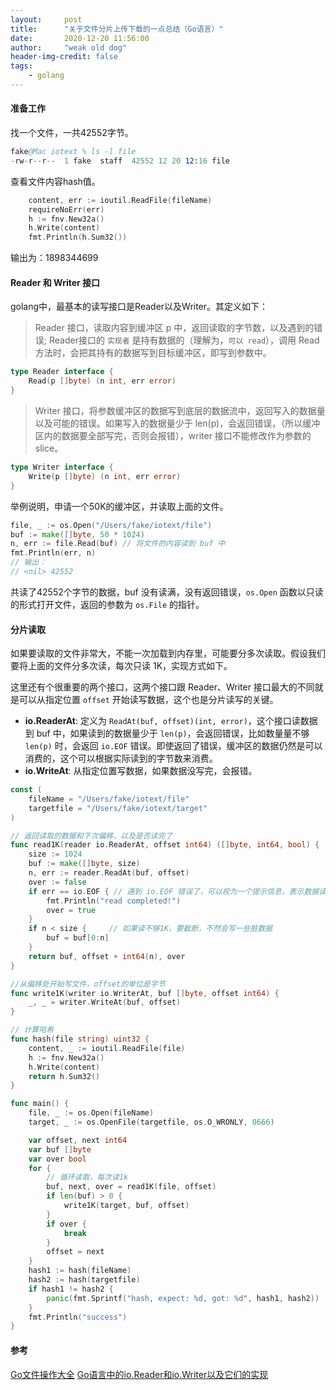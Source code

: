 ```yaml
---
layout:     post
title:      "关于文件分片上传下载的一点总结（Go语言）"
date:       2020-12-20 11:56:00
author:     "weak old dog"
header-img-credit: false
tags:
    - golang
---
```


#### 准备工作
找一个文件，一共42552字节。
```s
fake@Mac iotext % ls -l file  
-rw-r--r--  1 fake  staff  42552 12 20 12:16 file
```
查看文件内容hash值。
```go
	content, err := ioutil.ReadFile(fileName)
	requireNoErr(err)
	h := fnv.New32a()
	h.Write(content)
	fmt.Println(h.Sum32())
```
输出为：1898344699

#### Reader 和 Writer 接口
golang中，最基本的读写接口是Reader以及Writer。其定义如下：

> Reader 接口，读取内容到缓冲区 p 中，返回读取的字节数，以及遇到的错误; Reader接口的 `实现者` 是持有数据的（理解为，`可以 read`），调用 Read 方法时，会把其持有的数据写到目标缓冲区，即写到参数中。

```go
type Reader interface {
	Read(p []byte) (n int, err error)
}
```

> Writer 接口，将参数缓冲区的数据写到底层的数据流中，返回写入的数据量以及可能的错误。如果写入的数据量少于 len(p)，会返回错误，（所以缓冲区内的数据要全部写完，否则会报错），writer 接口不能修改作为参数的 slice。

```go
type Writer interface {
	Write(p []byte) (n int, err error)
}
```

举例说明，申请一个50K的缓冲区，并读取上面的文件。
```go
file, _ := os.Open("/Users/fake/iotext/file")
buf := make([]byte, 50 * 1024)
n, err := file.Read(buf) // 将文件的内容读到 buf 中
fmt.Println(err, n)
// 输出：
// <nil> 42552
```
共读了42552个字节的数据，buf 没有读满，没有返回错误，`os.Open` 函数以只读的形式打开文件，返回的参数为 `os.File` 的指针。

#### 分片读取
如果要读取的文件非常大，不能一次加载到内存里，可能要分多次读取。假设我们要将上面的文件分多次读，每次只读 1K，实现方式如下。

这里还有个很重要的两个接口，这两个接口跟 Reader、Writer 接口最大的不同就是可以从指定位置 `offset` 开始读写数据，这个也是分片读写的关键。

* **io.ReaderAt**: 定义为 `ReadAt(buf, offset)(int, error)`，这个接口读数据到 buf 中，如果读到的数据量少于 `len(p)`，会返回错误，比如数量量不够 `len(p)` 时，会返回 `io.EOF` 错误。即使返回了错误，缓冲区的数据仍然是可以消费的，这个可以根据实际读到的字节数来消费。
* **io.WriteAt**: 从指定位置写数据，如果数据没写完，会报错。

```go
const (
	fileName = "/Users/fake/iotext/file"
	targetfile = "/Users/fake/iotext/target"
)

// 返回读取的数据和下次偏移，以及是否读完了
func read1K(reader io.ReaderAt, offset int64) ([]byte, int64, bool) {
	size := 1024
	buf := make([]byte, size)
	n, err := reader.ReadAt(buf, offset)
	over := false
	if err == io.EOF { // 遇到 io.EOF 错误了，可以视为一个提示信息，表示数据读完了
		fmt.Println("read completed!")
		over = true
    }
	if n < size {     // 如果读不够1K，要截断，不然会写一些脏数据
		buf = buf[0:n]
	}
	return buf, offset + int64(n), over
}

//从偏移处开始写文件，offset的单位是字节
func write1K(writer io.WriterAt, buf []byte, offset int64) {
	_, _ = writer.WriteAt(buf, offset)
}

// 计算哈希
func hash(file string) uint32 {
	content, _ := ioutil.ReadFile(file)
	h := fnv.New32a()
	h.Write(content)
	return h.Sum32()
}

func main() {
	file, _ := os.Open(fileName)
	target, _ := os.OpenFile(targetfile, os.O_WRONLY, 0666)

	var offset, next int64
	var buf []byte
	var over bool
	for {
        // 循环读取，每次读1k
		buf, next, over = read1K(file, offset)
		if len(buf) > 0 {
			write1K(target, buf, offset)
		}
		if over {
			break
		}
		offset = next
	}
	hash1 := hash(fileName)
	hash2 := hash(targetfile)
	if hash1 != hash2 {
		panic(fmt.Sprintf("hash, expect: %d, got: %d", hash1, hash2))
	}
	fmt.Println("success")
}
```

#### 参考
[Go文件操作大全](https://colobu.com/2016/10/12/go-file-operations/)
[Go语言中的io.Reader和io.Writer以及它们的实现](https://colobu.com/2016/08/29/go-io-Reader-and-io-Writer/)

